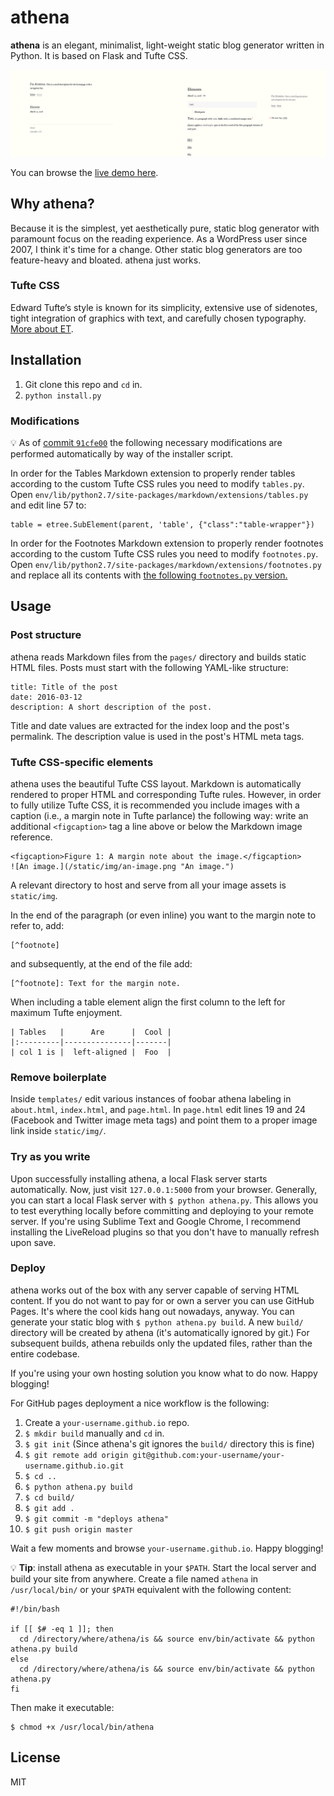 # athena

**athena** is an elegant, minimalist, light-weight static blog generator written in Python. It is based on Flask and Tufte CSS.

![athena screenshot](/static/athena.png)

You can browse the [live demo here][demo].

## Why athena?

Because it is the simplest, yet aesthetically pure, static blog generator with paramount focus on the reading experience. As a WordPress user since 2007, I think it's time for a change. Other static blog generators are too feature-heavy and bloated. athena just works.

### Tufte CSS

Edward Tufte’s style is known for its simplicity, extensive use of sidenotes, tight integration of graphics with text, and carefully chosen typography. [More about ET][et].

## Installation

1. Git clone this repo and `cd` in.
1. `python install.py`

### Modifications

:bulb: As of [commit `91cfe00`][commit] the following necessary modifications are performed automatically by way of the installer script.

In order for the Tables Markdown extension to properly render tables according to the custom Tufte CSS rules you need to modify `tables.py`. Open `env/lib/python2.7/site-packages/markdown/extensions/tables.py` and edit line 57 to:

    table = etree.SubElement(parent, 'table', {"class":"table-wrapper"})

In order for the Footnotes Markdown extension to properly render footnotes according to the custom Tufte CSS rules you need to modify `footnotes.py`. Open `env/lib/python2.7/site-packages/markdown/extensions/footnotes.py` and replace all its contents with [the following `footnotes.py` version.](https://gist.github.com/apas/fbdcc1617be4b9dbcab8895ad028b285)

## Usage

### Post structure

athena reads Markdown files from the `pages/` directory and builds static HTML files. Posts must start with the following YAML-like structure:

    title: Title of the post
    date: 2016-03-12
    description: A short description of the post.

Title and date values are extracted for the index loop and the post's permalink. The description value is used in the post's HTML meta tags.

### Tufte CSS-specific elements

athena uses the beautiful Tufte CSS layout. Markdown is automatically rendered to proper HTML and corresponding Tufte rules. However, in order to fully utilize Tufte CSS, it is recommended you include images with a caption (i.e., a margin note in Tufte parlance) the following way: write an additional `<figcaption>` tag a line above or below the Markdown image reference.

    <figcaption>Figure 1: A margin note about the image.</figcaption>
    ![An image.](/static/img/an-image.png "An image.")

A relevant directory to host and serve from all your image assets is `static/img`.

In the end of the paragraph (or even inline) you want to the margin note to refer to, add:

    [^footnote]

and subsequently, at the end of the file add:

    [^footnote]: Text for the margin note.

When including a table element align the first column to the left for maximum Tufte enjoyment.

    | Tables   |      Are      |  Cool |
    |:---------|---------------|-------|
    | col 1 is |  left-aligned |  Foo  |

### Remove boilerplate

Inside `templates/` edit various instances of foobar athena labeling in `about.html`, `index.html`, and `page.html`. In `page.html` edit lines 19 and 24 (Facebook and Twitter image meta tags) and point them to a proper image link inside `static/img/`.

### Try as you write

Upon successfully installing athena, a local Flask server starts automatically. Now, just visit `127.0.0.1:5000` from your browser. Generally, you can start a local Flask server with `$ python athena.py`. This allows you to test everything locally before committing and deploying to your remote server. If you're using Sublime Text and Google Chrome, I recommend installing the LiveReload plugins so that you don't have to manually refresh upon save.

### Deploy

athena works out of the box with any server capable of serving HTML content. If you do not want to pay for or own a server you can use GitHub Pages. It's where the cool kids hang out nowadays, anyway. You can generate your static blog with `$ python athena.py build`. A new `build/` directory will be created by athena (it's automatically ignored by git.) For subsequent builds, athena rebuilds only the updated files, rather than the entire codebase.

If you're using your own hosting solution you know what to do now. Happy blogging!

For GitHub pages deployment a nice workflow is the following:

1. Create a `your-username.github.io` repo.
1. `$ mkdir build` manually and `cd` in.
1. `$ git init` (Since athena's git ignores the `build/` directory this is fine)
1. `$ git remote add origin git@github.com:your-username/your-username.github.io.git`
1. `$ cd ..`
1. `$ python athena.py build`
1. `$ cd build/`
1. `$ git add .`
1. `$ git commit -m "deploys athena"`
1. `$ git push origin master`

Wait a few moments and browse `your-username.github.io`. Happy blogging!

:bulb: **Tip**: install athena as executable in your `$PATH`. Start the local server and build your site from anywhere. Create a file named `athena` in `/usr/local/bin/` or your `$PATH` equivalent with the following content:

    #!/bin/bash

    if [[ $# -eq 1 ]]; then
      cd /directory/where/athena/is && source env/bin/activate && python athena.py build
    else
      cd /directory/where/athena/is && source env/bin/activate && python athena.py
    fi

Then make it executable:

    $ chmod +x /usr/local/bin/athena

## License

MIT

[et]: https://en.wikipedia.org/wiki/Edward_Tufte
[demo]: https://apas.github.io/athena/
[commit]: https://github.com/apas/athena/commit/91cfe00224b08f02bddf6aad4a7039aa54a3cd9e
